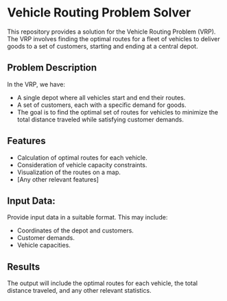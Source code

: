 # Vehicle Routing Problem Solver

This repository provides a solution for the Vehicle Routing Problem (VRP). The VRP involves finding the optimal routes for a fleet of vehicles to deliver goods to a set of customers, starting and ending at a central depot.

## Problem Description

In the VRP, we have:
- A single depot where all vehicles start and end their routes.
- A set of customers, each with a specific demand for goods.
- The goal is to find the optimal set of routes for vehicles to minimize the total distance traveled while satisfying customer demands.

## Features

- Calculation of optimal routes for each vehicle.
- Consideration of vehicle capacity constraints.
- Visualization of the routes on a map.
- [Any other relevant features]


## Input Data:

   Provide input data in a suitable format. This may include:
   - Coordinates of the depot and customers.
   - Customer demands.
   - Vehicle capacities.


## Results
The output will include the optimal routes for each vehicle, the total distance traveled, and any other relevant statistics.
